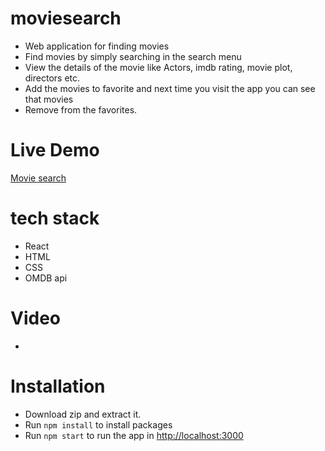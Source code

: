# moviesearch
* Web application for finding movies
* Find movies by simply searching in the search menu
* View the details of the movie like Actors, imdb rating, movie plot, directors etc.
* Add the movies to favorite and next time you visit the app you can see that movies
* Remove from the favorites.

# Live Demo
[Movie search](https://hiteshparate.github.io/moviesearch/)

# tech stack
* React
* HTML
* CSS
* OMDB api

# Video
- 

# Installation
* Download zip and extract it.
* Run `npm install` to install packages
* Run `npm start` to run the app in [http://localhost:3000](http://localhost:3000)

